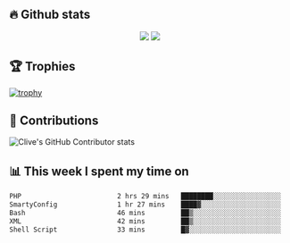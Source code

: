 ## &#128293; Github stats

<!-- GitHub Readme Streak Stats - https://github.com/DenverCoder1/github-readme-streak-stats -->
<p align="center">

<picture>
  <source 
    srcset="https://github-readme-stats.vercel.app/api?username=clivewalkden&count_private=true&show_icons=true&theme=darcula"
    media="(prefers-color-scheme: dark)"
  />
  <source
    srcset="https://github-readme-stats.vercel.app/api?username=clivewalkden&count_private=true&show_icons=true&theme=calm"
    media="(prefers-color-scheme: light), (prefers-color-scheme: no-preference)"
  />
  <img src="https://github-readme-stats.vercel.app/api?username=clivewalkden&count_private=true&show_icons=true&theme=darcula" />
</picture>

<a href="https://git.io/streak-stats" target="_blank">
  <img src="http://github-readme-streak-stats.herokuapp.com?user=clivewalkden&theme=darcula&date_format=j%20M%5B%20Y%5D" />
</a>

</p>

## &#127942; Trophies
[![trophy](https://github-profile-trophy.vercel.app/?username=clivewalkden&theme=onedark)](https://github.com/clivewalkden/github-profile-trophy)

## &#129309; Contributions
![Clive's GitHub Contributor stats](https://github-contributor-stats.vercel.app/api?username=clivewalkden)

## &#128202; This week I spent my time on
<!--START_SECTION:waka-->

```txt
PHP                        2 hrs 29 mins   ████████░░░░░░░░░░░░░░░░░   32.03 %
SmartyConfig               1 hr 27 mins    ████▓░░░░░░░░░░░░░░░░░░░░   18.64 %
Bash                       46 mins         ██▒░░░░░░░░░░░░░░░░░░░░░░   09.83 %
XML                        42 mins         ██▒░░░░░░░░░░░░░░░░░░░░░░   09.17 %
Shell Script               33 mins         █▓░░░░░░░░░░░░░░░░░░░░░░░   07.13 %
```

<!--END_SECTION:waka-->
